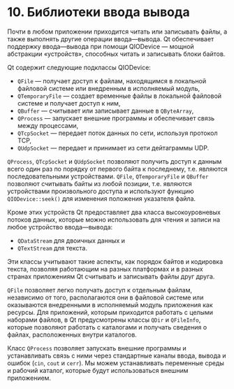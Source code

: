 # 10. Библиотеки ввода вывода

Почти в любом приложении приходится читать или записывать файлы, а также выполнять другие операции ввода—вывода. Qt обеспечивает поддержку ввода—вывода при помощи QIODevice — мощной абстракции «устройств», способных читать и записывать блоки байтов.

Qt содержит следующие подклассы QIODevice:

+ `QFile` — получает доступ к файлам, находящимся в локальной файловой системе или внедренным в исполняемый модуль,
+ `QTemporaryFile` — создает временные файлы в локальной файловой системе и получает доступ к ним,
+ `QBuffer` — считывает или записывает данные в `QByteArray`,
+ `QProcess` — запускает внешние программы и обеспечивает связь между процессами,
+ `QTcpSocket` — передает поток данных по сети, используя протокол TCP,
+ `QUdpSocket` — передает и принимает из сети дейтаграммы UDP.

`QProcess`, `QTcpSocket` и `QUdpSocket` позволяют получить доступ к данным всего один раз по порядку от первого байта к последнему, т.е. являются последовательными устройствами. `QFile`, `QTemporaryFile` и `QBuffer` позволяют считывать байты из любой позиции, т.е. являются устройствами произвольного доступа и используют функцию `QIODevice::seek()` для изменения положения указателя файла.

Кроме этих устройств Qt предоставляет два класса высокоуровневых потоков данных, которые можно использовать для чтения и записи на любое устройство ввода—вывода:

+ `QDataStream` для двоичных данных и
+ `QTextStream` для текста.

Эти классы учитывают такие аспекты, как порядок байтов и кодировка текста, позволяя работающим на разных платформах и в разных странах приложениям Qt считывать и записывать файлы друг друга.

`QFile` позволяет легко получать доступ к отдельным файлам, независимо от того, располагаются они в файловой системе или оказываются внедренными в исполняемый модуль приложения как ресурсы. Для приложений, которым приходится работать с целыми наборами файлов, в Qt предусмотрены классы `QDir` и `QFileInfo`, которые позволяют работать с каталогами и получать сведения о файлах, расположенных внутри каталогов.

Класс `QProcess` позволяет запускать внешние программы и устанавливать связь с ними через стандартные каналы ввода, вывода и ошибок (`cin`, `cout` и `cerr`). Мы можем устанавливать переменные среды и рабочий каталог, которые будут использоваться внешним приложением.
